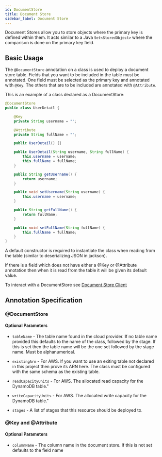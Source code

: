 ```yaml
---
id: DocumentStore
title: Document Store
sidebar_label: Document Store
---
```


Document Stores allow you to store objects where the primary key is defined within them. It acts similar to a Java `Set<StoredObject>` where the comparison is done on the primary key field.

## Basic Usage
The `@DocumentStore` annotation on a class is used to deploy a document store table. Fields that you want to be included in the table must be annotated. One field must be selected as the primary key and annotated with `@Key`. The others that are to be included are annotated with `@Attribute`. 

This is an example of a class declared as a DocumentStore: 

```java
@DocumentStore
public class UserDetail {

    @Key
    private String username = "";

    @Attribute
    private String fullName = "";

    public UserDetail() {}

    public UserDetail(String username, String fullName) {
        this.username = username;
        this.fullName = fullName;
    }

    public String getUsername() {
        return username;
    }

    public void setUsername(String username) {
        this.username = username;
    }

    public String getFullName() {
        return fullName;
    }

    public void setFullName(String fullName) {
        this.fullName = fullName;
    }
}
```

A default constructor is required to instantiate the class when reading from the table (similar to deserializing JSON in jackson). 

If there is a field which does not have either a @Key or @Attribute annotation then when it is read from the table it will be given its default value.

To interact with a DocumentStore see [Document Store Client](../clients/DocumentStoreClient.md)

## Annotation Specification
### @DocumentStore
#### Optional Parameters

* `tableName` - The table name found in the cloud provider. If no table name provided this defaults to the name of the class, followed by the stage. If this is set then the table name will be the one set followed by the stage name. Must be alphanumerical.

* `existingArn` - For AWS. If you want to use an exiting table not declared in this project then prove its ARN here. The class must be configured with the same schema as the existing table. 

* `readCapacityUnits` - For AWS. The allocated read capacity for the DynamoDB table."

* `writeCapacityUnits` - For AWS. The allocated write capacity for the DynamoDB table."

* `stages` - A list of stages that this resource should be deployed to. 

### @Key and @Attribute
#### Optional Parameters

* `columnName` - The column name in the document store. If this is not set defaults to the field name